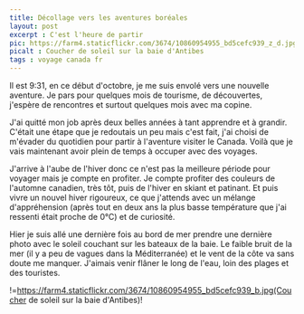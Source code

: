 ```yaml
---
title: Décollage vers les aventures boréales
layout: post
excerpt : C'est l'heure de partir
pic: https://farm4.staticflickr.com/3674/10860954955_bd5cefc939_z_d.jpg
picalt : Coucher de soleil sur la baie d'Antibes
tags : voyage canada fr
---
```

Il est 9:31, en ce début d'octobre, je me suis envolé vers une nouvelle aventure. Je pars pour quelques mois de tourisme, de découvertes, j'espère de rencontres et surtout quelques mois avec ma copine.

J'ai quitté mon job après deux belles années à tant apprendre et à grandir. C'était une étape que je redoutais un peu mais c'est fait, j'ai choisi de m'évader du quotidien pour partir à l'aventure visiter le Canada. Voilà que je vais maintenant avoir plein de temps à occuper avec des voyages.

J'arrive à l'aube de l'hiver donc ce n'est pas la meilleure période pour voyager mais je compte en profiter. Je compte profiter des couleurs de l'automne canadien, très tôt, puis de l'hiver en skiant et patinant. Et puis vivre un nouvel hiver rigoureux, ce que j'attends avec un mélange d'appréhension (après tout en deux ans la plus basse température que j'ai ressenti était proche de 0°C) et de curiosité.

Hier je suis allé une dernière fois au bord de mer prendre une dernière photo avec le soleil couchant sur les bateaux de la baie. Le faible bruit de la mer (il y a peu de vagues dans la Méditerranée) et le vent de la côte va sans doute me manquer. J'aimais venir flâner le long de l'eau, loin des plages et des touristes.

!=https://farm4.staticflickr.com/3674/10860954955_bd5cefc939_b.jpg(Coucher de soleil sur la baie d'Antibes)!
